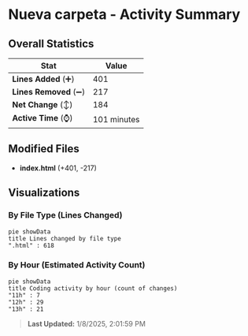 # Nueva carpeta - Activity Summary 

## Overall Statistics

| Stat                   | Value                                                             |
| ---------------------- | ----------------------------------------------------------------- |
| **Lines Added** (➕)   | 401                                          |
| **Lines Removed** (➖) | 217                                        |
| **Net Change** (↕)    | 184                |
| **Active Time** (⌚)   | 101 minutes |


## Modified Files
- **index.html** (+401, -217)

## Visualizations

### By File Type (Lines Changed)

```mermaid
pie showData
title Lines changed by file type
".html" : 618
```

### By Hour (Estimated Activity Count)

```mermaid
pie showData
title Coding activity by hour (count of changes)
"11h" : 7
"12h" : 29
"13h" : 21
```


> **Last Updated:** 1/8/2025, 2:01:59 PM